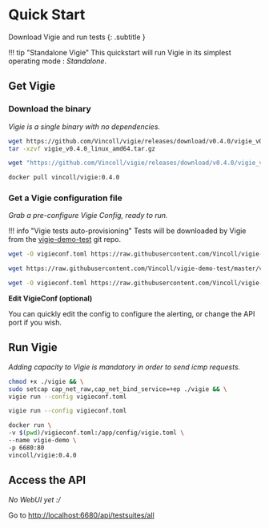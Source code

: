 # Quick Start

Download Vigie and run tests
{: .subtitle }

!!! tip "Standalone Vigie"
    This quickstart will run Vigie in its simplest operating mode : _Standalone_.

## Get Vigie

### Download the binary

_Vigie is a single binary with no dependencies._

```bash tab="Linux"
wget https://github.com/Vincoll/vigie/releases/download/v0.4.0/vigie_v0.4.0_linux_amd64.tar.gz && \
tar -xzvf vigie_v0.4.0_linux_amd64.tar.gz
```

```bash tab="Windows"
wget "https://github.com/Vincoll/vigie/releases/download/v0.4.0/vigie_v0.4.0_linux_amd64.zip" -outfile "vigie_v0.4.0_linux_amd64.zip"
```

```bash tab="With Docker"
docker pull vincoll/vigie:0.4.0
```

### Get a Vigie configuration file

_Grab a pre-configure Vigie Config, ready to run._

!!! info "Vigie tests auto-provisioning"
    Tests will be downloaded by Vigie from the [vigie-demo-test](https://github.com/Vincoll/vigie-demo-test) git repo.

```bash tab="Linux"
wget -O vigieconf.toml https://raw.githubusercontent.com/Vincoll/vigie-demo-test/master/vigieconf.toml
```

```bash tab="Windows"
wget https://raw.githubusercontent.com/Vincoll/vigie-demo-test/master/vigieconf.toml -outfile "vigieconf.toml"
```

```bash tab="With Docker"
wget -O vigieconf.toml https://raw.githubusercontent.com/Vincoll/vigie-demo-test/master/vigieconf.toml
```

**Edit VigieConf (optional)**

You can quickly edit the config to configure the alerting, or change the API port if you wish.

## Run Vigie

*Adding capacity to Vigie is mandatory in order to send icmp requests.*

```bash tab="Linux"
chmod +x ./vigie && \
sudo setcap cap_net_raw,cap_net_bind_service=+ep ./vigie && \
vigie run --config vigieconf.toml
```

```bash tab="Windows"
vigie run --config vigieconf.toml
```

```bash tab="With Docker"
docker run \
-v $(pwd)/vigieconf.toml:/app/config/vigie.toml \
--name vigie-demo \
-p 6680:80
vincoll/vigie:0.4.0
```

## Access the API
_No WebUI yet :/_

Go to [http://localhost:6680/api/testsuites/all](http://localhost:6680/api/testsuites/all)